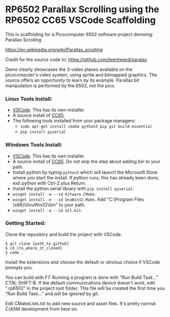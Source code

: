 # RP6502 Parallax Scrolling using the RP6502 CC65 VSCode Scaffolding

This is scaffolding for a Picocomputer 6502 software project demoing: Parallax Scrolling

https://en.wikipedia.org/wiki/Parallax_scrolling

Credit for the source code to: https://github.com/brentward/paralax

Demo clearly showcases the 3-video planes available on the picocomputer's video system,
using sprite and bitmapped graphics. The source offers an opportunity to learn by its example.
Parallax bit manipulation is performed by the 6502, not the pico.

### Linux Tools Install:
 * [VSCode](https://code.visualstudio.com/). This has its own installer.
 * A source install of [CC65](https://cc65.github.io/getting-started.html).
 * The following tools installed from your package managers:
    * `sudo apt-get install cmake python3 pip git build-essential`
    * `pip install pyserial`

### Windows Tools Install:
 * [VSCode](https://code.visualstudio.com/). This has its own installer.
 * A source install of [CC65](https://cc65.github.io/getting-started.html).
   Do not skip the step about adding bin to your path.
 * Install python by typing `python3` which will launch the Microsoft Store
   where you start the install. If python runs, this has already been done,
   exit python with Ctrl-Z plus Return.
 * Install the python serial library with `pip install pyserial`.
 * `winget install -e --id Kitware.CMake`.
 * `winget install -e --id GnuWin32.Make`.
    Add "C:\Program Files (x86)\GnuWin32\bin" to your path.
 * `winget install -e --id Git.Git`.

### Getting Started:
Clone the repository and build the project with VSCode.

```
$ git clone [path_to_github]
$ cd [to_where_it_cloned]
$ code .
```

Install the extensions and choose the default or obvious choice if VSCode
prompts you.

You can build with F7. Running a program is done with "Run Build Task..."
CTRL-SHIFT-B. If the default communications device doesn't work, edit ".rp6502"
in the project root folder. This file will be created the first time you
"Run Build Task..." and will be ignored by git.

Edit CMakeLists.txt to add new source and asset files. It's
pretty normal C/ASM development from here on.
